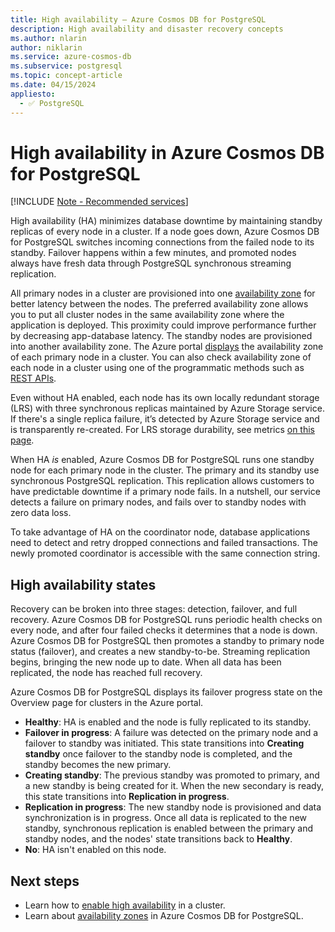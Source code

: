 ```yaml
---
title: High availability – Azure Cosmos DB for PostgreSQL
description: High availability and disaster recovery concepts
ms.author: nlarin
author: niklarin
ms.service: azure-cosmos-db
ms.subservice: postgresql
ms.topic: concept-article
ms.date: 04/15/2024
appliesto:
  - ✅ PostgreSQL
---
```


# High availability in Azure Cosmos DB for PostgreSQL

[!INCLUDE [Note - Recommended services](includes/note-recommended-services.md)]

High availability (HA) minimizes database downtime by maintaining standby replicas of every node in a cluster. If a node goes down, Azure Cosmos DB for PostgreSQL switches incoming connections from the failed node to its standby. Failover happens within a few minutes, and promoted nodes always have fresh data through PostgreSQL synchronous streaming replication.

All primary nodes in a cluster are provisioned into one [availability zone](./concepts-availability-zones.md) for better latency between the nodes. The preferred availability zone allows you to put all cluster nodes in the same availability zone where the application is deployed. This proximity could improve performance further by decreasing app-database latency. The standby nodes are provisioned into another availability zone. The Azure portal
[displays](concepts-cluster.md#node-availability-zone) the availability zone of each primary node in a cluster. You can also check availability zone of each node in a cluster using one of the programmatic methods such as [REST APIs](/rest/api/postgresqlhsc/servers/get).

Even without HA enabled, each node has its own locally redundant storage (LRS) with three synchronous replicas maintained by Azure Storage service.  If there's a single replica failure, it’s detected by Azure Storage service and is transparently re-created. For LRS storage durability, see metrics [on this page](/azure/storage/common/storage-redundancy#summary-of-redundancy-options).

When HA *is* enabled, Azure Cosmos DB for PostgreSQL runs one standby node for each primary node in the cluster. The primary and its standby use synchronous PostgreSQL replication. This replication allows customers to have predictable downtime if a primary node fails. In a nutshell, our service detects a failure on primary nodes, and fails over to standby nodes with zero data loss.

To take advantage of HA on the coordinator node, database applications need to detect and retry dropped connections and failed transactions. The newly promoted coordinator is accessible with the same connection string.

## High availability states

Recovery can be broken into three stages: detection, failover, and full recovery.  Azure Cosmos DB for PostgreSQL runs periodic health checks on every node, and after four failed checks it determines that a node is down. Azure Cosmos DB for PostgreSQL then promotes a standby to primary node status (failover), and creates a new standby-to-be.  Streaming replication begins, bringing the new node up to date.
When all data has been replicated, the node has reached full recovery.

Azure Cosmos DB for PostgreSQL displays its failover progress state on the Overview page for clusters in the Azure portal.

* **Healthy**: HA is enabled and the node is fully replicated to its standby.
* **Failover in progress**: A failure was detected on the primary node and a failover to standby was initiated. This state transitions into   **Creating standby** once failover to the standby node is completed, and the standby becomes the new primary.
* **Creating standby**: The previous standby was promoted to primary, and a new standby is being created for it. When the new secondary is ready, this state transitions into **Replication in progress**.
* **Replication in progress**: The new standby node is provisioned and data synchronization is in progress. Once all data is replicated to the new standby, synchronous replication is enabled between the primary and standby nodes, and the nodes' state transitions back to **Healthy**.
* **No**: HA isn't enabled on this node.

## Next steps

- Learn how to [enable high availability](howto-high-availability.md) in a cluster.
- Learn about [availability zones](./concepts-availability-zones.md) in Azure Cosmos DB for PostgreSQL.

